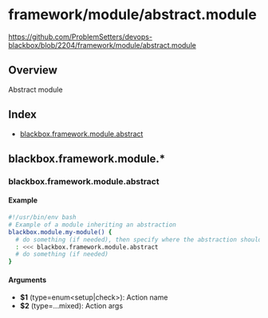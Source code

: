 # framework/module/abstract.module

https://github.com/ProblemSetters/devops-blackbox/blob/2204/framework/module/abstract.module

## Overview

Abstract module

## Index

* [blackbox.framework.module.abstract](#blackboxframeworkmoduleabstract)

## blackbox.framework.module.*

### blackbox.framework.module.abstract

#### Example

```bash
#!/usr/bin/env bash
# Example of a module inheriting an abstraction
blackbox.module.my-module() {
  # do something (if needed), then specify where the abstraction should be applied
  : <<< blackbox.framework.module.abstract
  # do something (if needed)
}
```

#### Arguments

* **$1** (type=enum<setup|check>): Action name
* **$2** (type=...mixed): Action args

